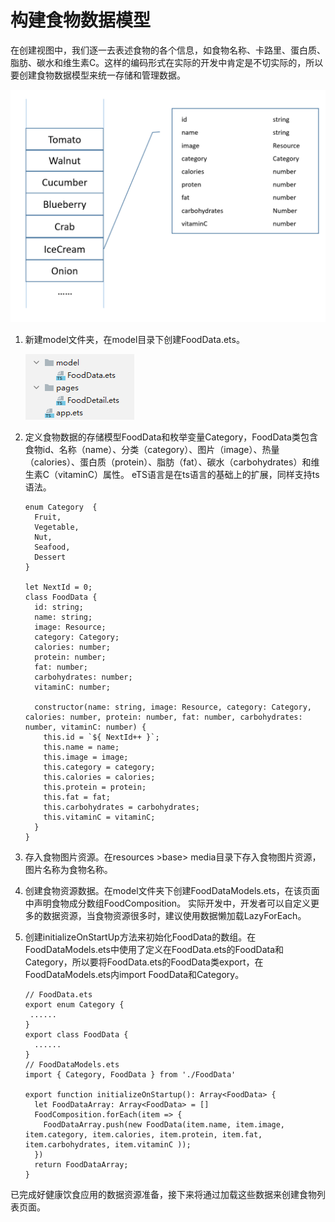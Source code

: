 # 构建食物数据模型

在创建视图中，我们逐一去表述食物的各个信息，如食物名称、卡路里、蛋白质、脂肪、碳水和维生素C。这样的编码形式在实际的开发中肯定是不切实际的，所以要创建食物数据模型来统一存储和管理数据。


![zh-cn_image_0000001215433095](figures/zh-cn_image_0000001215433095.png)


1. 新建model文件夹，在model目录下创建FoodData.ets。

   ![zh-cn_image_0000001195119619](figures/zh-cn_image_0000001195119619.png)

2. 定义食物数据的存储模型FoodData和枚举变量Category，FoodData类包含食物id、名称（name）、分类（category）、图片（image）、热量（calories）、蛋白质（protein）、脂肪（fat）、碳水（carbohydrates）和维生素C（vitaminC）属性。
   eTS语言是在ts语言的基础上的扩展，同样支持ts语法。

   ```
   enum Category  {
     Fruit,
     Vegetable,
     Nut,
     Seafood,
     Dessert
   }

   let NextId = 0;
   class FoodData {
     id: string;
     name: string;
     image: Resource;
     category: Category;
     calories: number;
     protein: number;
     fat: number;
     carbohydrates: number;
     vitaminC: number;

     constructor(name: string, image: Resource, category: Category, calories: number, protein: number, fat: number, carbohydrates: number, vitaminC: number) {
       this.id = `${ NextId++ }`;
       this.name = name;
       this.image = image;
       this.category = category;
       this.calories = calories;
       this.protein = protein;
       this.fat = fat;
       this.carbohydrates = carbohydrates;
       this.vitaminC = vitaminC;
     }
   }
   ```

3. 存入食物图片资源。在resources &gt;base&gt; media目录下存入食物图片资源，图片名称为食物名称。

4. 创建食物资源数据。在model文件夹下创建FoodDataModels.ets，在该页面中声明食物成分数组FoodComposition。
   实际开发中，开发者可以自定义更多的数据资源，当食物资源很多时，建议使用数据懒加载LazyForEach。

5. 创建initializeOnStartUp方法来初始化FoodData的数组。在FoodDataModels.ets中使用了定义在FoodData.ets的FoodData和Category，所以要将FoodData.ets的FoodData类export，在FoodDataModels.ets内import FoodData和Category。
   ```
   // FoodData.ets
   export enum Category {
    ......
   }
   export class FoodData {
     ......
   }
   // FoodDataModels.ets
   import { Category, FoodData } from './FoodData'

   export function initializeOnStartup(): Array<FoodData> {
     let FoodDataArray: Array<FoodData> = []
     FoodComposition.forEach(item => {
       FoodDataArray.push(new FoodData(item.name, item.image, item.category, item.calories, item.protein, item.fat, item.carbohydrates, item.vitaminC ));
     })
     return FoodDataArray;
   }
   ```


已完成好健康饮食应用的数据资源准备，接下来将通过加载这些数据来创建食物列表页面。
